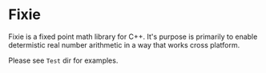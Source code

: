 # Fixie

Fixie is a fixed point math library for C++. It's purpose is primarily to enable determistic real number arithmetic in a way that works cross platform.

Please see `Test` dir for examples.
